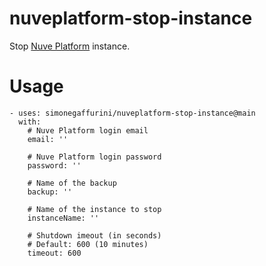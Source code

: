 # nuveplatform-stop-instance

Stop [Nuve Platform](https://nuveplatform.com) instance.

# Usage
```
- uses: simonegaffurini/nuveplatform-stop-instance@main
  with:
    # Nuve Platform login email
    email: ''

    # Nuve Platform login password
    password: ''

    # Name of the backup
    backup: ''

    # Name of the instance to stop
    instanceName: ''

    # Shutdown imeout (in seconds)
    # Default: 600 (10 minutes)
    timeout: 600

```